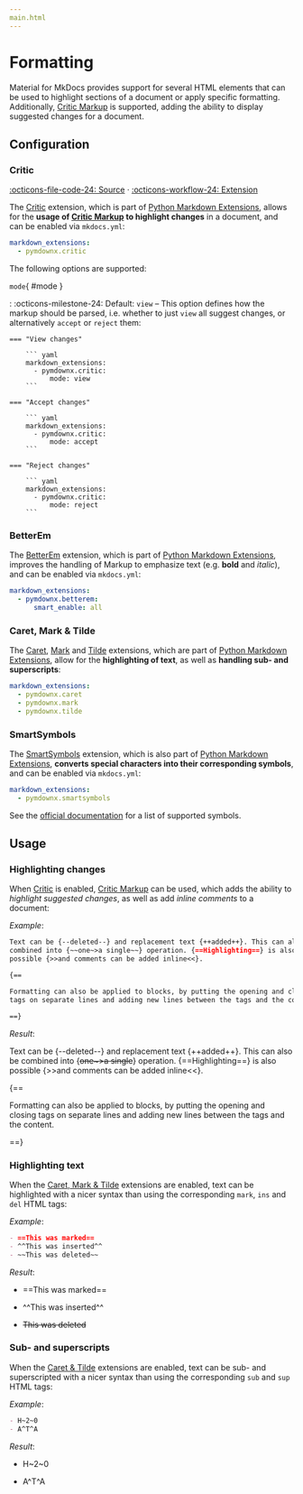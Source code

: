 ```yaml
---
main.html
---
```


# Formatting

Material for MkDocs provides support for several HTML elements that can be used 
to highlight sections of a document or apply specific formatting. Additionally, 
[Critic Markup][1] is supported, adding the ability to display suggested changes
for a document.

  [1]: http://criticmarkup.com/

## Configuration

### Critic

[:octicons-file-code-24: Source][2] · [:octicons-workflow-24: Extension][3]

The [Critic][3] extension, which is part of [Python Markdown Extensions][4], 
allows for the __usage of [Critic Markup][1] to highlight changes__ in a
document, and can be enabled via `mkdocs.yml`:

``` yaml
markdown_extensions:
  - pymdownx.critic
```

The following options are supported:

`mode`{ #mode }

:   :octicons-milestone-24: Default: `view` – This option defines how the markup 
    should be parsed, i.e. whether to just `view` all suggest changes, or
    alternatively `accept` or `reject` them:

    === "View changes"

        ``` yaml
        markdown_extensions:
          - pymdownx.critic:
              mode: view
        ```

    === "Accept changes"

        ``` yaml
        markdown_extensions:
          - pymdownx.critic:
              mode: accept
        ```

    === "Reject changes"

        ``` yaml
        markdown_extensions:
          - pymdownx.critic:
              mode: reject
        ```

  [2]: https://github.com/squidfunk/mkdocs-material/blob/master/src/assets/stylesheets/main/extensions/pymdownx/_critic.scss
  [3]: https://facelessuser.github.io/pymdown-extensions/extensions/critic/
  [4]: https://facelessuser.github.io/pymdown-extensions/

### BetterEm

The [BetterEm][5] extension, which is part of [Python Markdown Extensions][4], 
improves the handling of Markup to emphasize text (e.g. __bold__  and _italic_), 
and can be enabled via `mkdocs.yml`:

``` yaml
markdown_extensions:
  - pymdownx.betterem:
      smart_enable: all
```

  [5]: https://facelessuser.github.io/pymdown-extensions/extensions/betterem/

### Caret, Mark & Tilde

The [Caret][6], [Mark][7] and [Tilde][8] extensions, which are part of [Python 
Markdown Extensions][4], allow for the __highlighting of text__, as well as
__handling sub- and superscripts__:

``` yaml
markdown_extensions:
  - pymdownx.caret
  - pymdownx.mark
  - pymdownx.tilde
```

  [6]: https://facelessuser.github.io/pymdown-extensions/extensions/caret/
  [7]: https://facelessuser.github.io/pymdown-extensions/extensions/mark/
  [8]: https://facelessuser.github.io/pymdown-extensions/extensions/tilde/

### SmartSymbols

The [SmartSymbols][9] extension, which is also part of [Python Markdown 
Extensions][4], __converts special characters into their corresponding
symbols__, and can be enabled via `mkdocs.yml`:

``` yaml
markdown_extensions:
  - pymdownx.smartsymbols
```

See the [official documentation][9] for a list of supported symbols.

  [9]: https://facelessuser.github.io/pymdown-extensions/extensions/smartsymbols/

## Usage

### Highlighting changes

When [Critic][10] is enabled, [Critic Markup][1] can be used, which adds the
ability to _highlight suggested changes_, as well as add _inline comments_ to a 
document:

  [10]: #critic

_Example_:

``` markdown
Text can be {​--deleted--} and replacement text {​++added++}. This can also be
combined into {​~~one~>a single~~} operation. {​==Highlighting==} is also
possible {​>>and comments can be added inline<<}.

{​==

Formatting can also be applied to blocks, by putting the opening and closing
tags on separate lines and adding new lines between the tags and the content.

==}
```

_Result_:

Text can be {--deleted--} and replacement text {++added++}. This can also be
combined into {~~one~>a single~~} operation. {==Highlighting==} is also
possible {>>and comments can be added inline<<}.

{==

Formatting can also be applied to blocks, by putting the opening and closing
tags on separate lines and adding new lines between the tags and the content.

==}

### Highlighting text

When the [Caret, Mark & Tilde][11] extensions are enabled, text can be 
highlighted with a nicer syntax than using the corresponding `mark`, `ins` and 
`del` HTML tags:

_Example_:

``` markdown 
- ==This was marked==
- ^^This was inserted^^
- ~~This was deleted~~
```

_Result_:

- ==This was marked==
- ^^This was inserted^^
- ~~This was deleted~~

  [11]: #caret-mark-tilde

### Sub- and superscripts

When the [Caret & Tilde][11] extensions are enabled, text can be sub- and 
superscripted with a nicer syntax than using the corresponding `sub` and `sup` 
HTML tags:

_Example_:

``` markdown 
- H~2~0
- A^T^A
```

_Result_:

- H~2~0
- A^T^A

  [11]: #caret-mark-tilde
